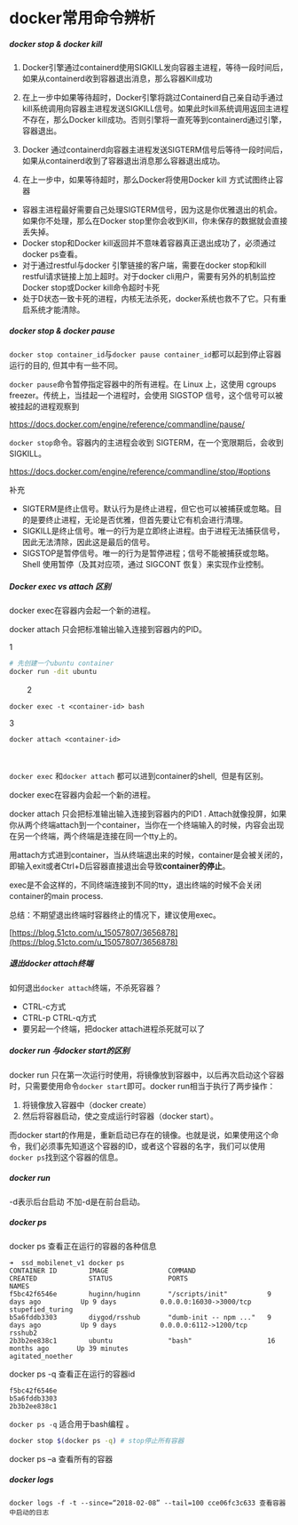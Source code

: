 # docker常用命令辨析

##### docker stop & docker kill

1. Docker引擎通过containerd使用SIGKILL发向容器主进程，等待一段时间后，如果从containerd收到容器退出消息，那么容器Kill成功
2. 在上一步中如果等待超时，Docker引擎将跳过Containerd自己亲自动手通过kill系统调用向容器主进程发送SIGKILL信号。如果此时kill系统调用返回主进程不存在，那么Docker kill成功。否则引擎将一直死等到containerd通过引擎，容器退出。


1. Docker 通过containerd向容器主进程发送SIGTERM信号后等待一段时间后，如果从containerd收到了容器退出消息那么容器退出成功。
2. 在上一步中，如果等待超时，那么Docker将使用Docker kill 方式试图终止容器



- 容器主进程最好需要自己处理SIGTERM信号，因为这是你优雅退出的机会。如果你不处理，那么在Docker stop里你会收到Kill，你未保存的数据就会直接丢失掉。
- Docker stop和Docker kill返回并不意味着容器真正退出成功了，必须通过docker ps查看。
- 对于通过restful与docker 引擎链接的客户端，需要在docker stop和kill restful请求链接上加上超时。对于docker cli用户，需要有另外的机制监控Docker stop或Docker kill命令超时卡死
- 处于D状态一致卡死的进程，内核无法杀死，docker系统也救不了它。只有重启系统才能清除。

##### docker stop & docker pause
`docker stop container_id`与`docker pause container_id`都可以起到停止容器运行的目的, 但其中有一些不同。


`docker pause`命令暂停指定容器中的所有进程。在 Linux 上，这使用 cgroups freezer。传统上，当挂起一个进程时，会使用 SIGSTOP 信号，这个信号可以被被挂起的进程观察到

https://docs.docker.com/engine/reference/commandline/pause/


`docker stop`命令。容器内的主进程会收到 SIGTERM，在一个宽限期后，会收到 SIGKILL。

https://docs.docker.com/engine/reference/commandline/stop/#options

补充
- SIGTERM是终止信号。默认行为是终止进程，但它也可以被捕获或忽略。目的是要终止进程，无论是否优雅，但首先要让它有机会进行清理。
- SIGKILL是终止信号。唯一的行为是立即终止进程。由于进程无法捕获信号，因此无法清除，因此这是最后的信号。
- SIGSTOP是暂停信号。唯一的行为是暂停进程；信号不能被捕获或忽略。Shell 使用暂停（及其对应项，通过 SIGCONT 恢复）来实现作业控制。

##### Docker exec vs attach 区别
docker exec在容器内会起一个新的进程。

docker attach 只会把标准输出输入连接到容器内的PID。

1
``` bash
# 先创建一个ubuntu container
docker run -dit ubuntu
```
　　
2
```
docker exec -t <container-id> bash
```
3
```
docker attach <container-id>
```
　

`docker exec` 和`docker attach` 都可以进到container的shell,  但是有区别。

docker exec在容器内会起一个新的进程。

docker attach 只会把标准输出输入连接到容器内的PID1 . Attach就像投屏，如果你从两个终端attach到一个container，当你在一个终端输入的时候，内容会出现在另一个终端，两个终端是连接在同一个tty上的。

用attach方式进到container，当从终端退出来的时候，container是会被关闭的，即输入exit或者Ctrl+D后容器直接退出会导致**container的停止**。 

exec是不会这样的，不同终端连接到不同的tty，退出终端的时候不会关闭container的main process.

总结：不期望退出终端时容器终止的情况下，建议使用exec。

[https://blog.51cto.com/u_15057807/3656878](https://blog.51cto.com/u_15057807/3656878)


##### 退出docker attach终端
如何退出`docker attach`终端，不杀死容器？

- CTRL-c方式
- CTRL-p CTRL-q方式
- 要另起一个终端，把docker attach进程杀死就可以了

##### docker run 与docker start的区别
docker run 只在第一次运行时使用，将镜像放到容器中，以后再次启动这个容器时，只需要使用命令`docker start`即可。docker run相当于执行了两步操作：
1. 将镜像放入容器中（docker create）
2. 然后将容器启动，使之变成运行时容器（docker start）。


而docker start的作用是，重新启动已存在的镜像。也就是说，如果使用这个命令，我们必须事先知道这个容器的ID，或者这个容器的名字，我们可以使用`docker ps`找到这个容器的信息。
##### docker run
-d表示后台启动 不加-d是在前台启动。
##### docker ps
docker ps
查看正在运行的容器的各种信息

```
➜  ssd_mobilenet_v1 docker ps
CONTAINER ID        IMAGE               COMMAND                  CREATED             STATUS              PORTS                     NAMES
f5bc42f6546e        huginn/huginn       "/scripts/init"          9 days ago          Up 9 days           0.0.0.0:16030->3000/tcp   stupefied_turing
b5a6fddb3303        diygod/rsshub       "dumb-init -- npm ..."   9 days ago          Up 9 days           0.0.0.0:6112->1200/tcp    rsshub2
2b3b2ee838c1        ubuntu              "bash"                   16 months ago       Up 39 minutes                                 agitated_noether
```


docker ps -q
查看正在运行的容器id
```
f5bc42f6546e
b5a6fddb3303
2b3b2ee838c1
```

`docker ps -q` 适合用于bash编程 。
``` bash
docker stop $(docker ps -q) # stop停止所有容器
```



docker ps –a
查看所有的容器

##### docker logs
```
docker logs -f -t --since=“2018-02-08” --tail=100 cce06fc3c633 查看容器中启动的日志
```